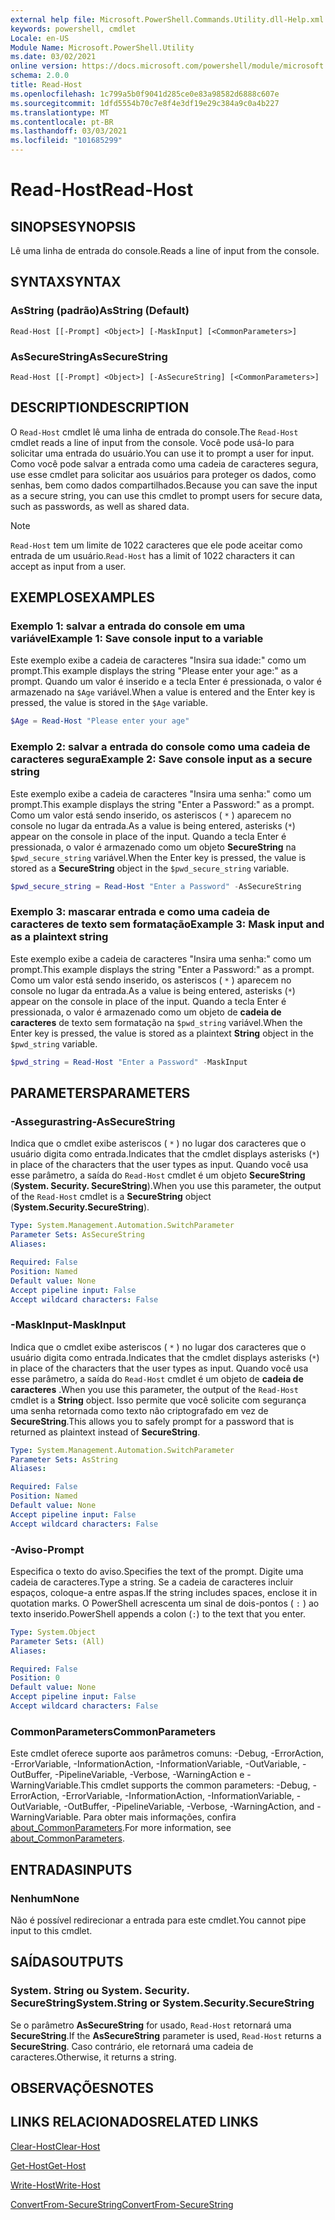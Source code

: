 ```yaml
---
external help file: Microsoft.PowerShell.Commands.Utility.dll-Help.xml
keywords: powershell, cmdlet
Locale: en-US
Module Name: Microsoft.PowerShell.Utility
ms.date: 03/02/2021
online version: https://docs.microsoft.com/powershell/module/microsoft.powershell.utility/read-host?view=powershell-7.1&WT.mc_id=ps-gethelp
schema: 2.0.0
title: Read-Host
ms.openlocfilehash: 1c799a5b0f9041d285ce0e83a98582d6888c607e
ms.sourcegitcommit: 1dfd5554b70c7e8f4e3df19e29c384a9c0a4b227
ms.translationtype: MT
ms.contentlocale: pt-BR
ms.lasthandoff: 03/03/2021
ms.locfileid: "101685299"
---
```

# <span data-ttu-id="2de42-103">Read-Host</span><span class="sxs-lookup"><span data-stu-id="2de42-103">Read-Host</span></span>

## <span data-ttu-id="2de42-104">SINOPSE</span><span class="sxs-lookup"><span data-stu-id="2de42-104">SYNOPSIS</span></span>
<span data-ttu-id="2de42-105">Lê uma linha de entrada do console.</span><span class="sxs-lookup"><span data-stu-id="2de42-105">Reads a line of input from the console.</span></span>

## <span data-ttu-id="2de42-106">SYNTAX</span><span class="sxs-lookup"><span data-stu-id="2de42-106">SYNTAX</span></span>

### <span data-ttu-id="2de42-107">AsString (padrão)</span><span class="sxs-lookup"><span data-stu-id="2de42-107">AsString (Default)</span></span>

```
Read-Host [[-Prompt] <Object>] [-MaskInput] [<CommonParameters>]
```

### <span data-ttu-id="2de42-108">AsSecureString</span><span class="sxs-lookup"><span data-stu-id="2de42-108">AsSecureString</span></span>

```
Read-Host [[-Prompt] <Object>] [-AsSecureString] [<CommonParameters>]
```

## <span data-ttu-id="2de42-109">DESCRIPTION</span><span class="sxs-lookup"><span data-stu-id="2de42-109">DESCRIPTION</span></span>

<span data-ttu-id="2de42-110">O `Read-Host` cmdlet lê uma linha de entrada do console.</span><span class="sxs-lookup"><span data-stu-id="2de42-110">The `Read-Host` cmdlet reads a line of input from the console.</span></span> <span data-ttu-id="2de42-111">Você pode usá-lo para solicitar uma entrada do usuário.</span><span class="sxs-lookup"><span data-stu-id="2de42-111">You can use it to prompt a user for input.</span></span> <span data-ttu-id="2de42-112">Como você pode salvar a entrada como uma cadeia de caracteres segura, use esse cmdlet para solicitar aos usuários para proteger os dados, como senhas, bem como dados compartilhados.</span><span class="sxs-lookup"><span data-stu-id="2de42-112">Because you can save the input as a secure string, you can use this cmdlet to prompt users for secure data, such as passwords, as well as shared data.</span></span>

> [!NOTE]
> <span data-ttu-id="2de42-113">`Read-Host` tem um limite de 1022 caracteres que ele pode aceitar como entrada de um usuário.</span><span class="sxs-lookup"><span data-stu-id="2de42-113">`Read-Host` has a limit of 1022 characters it can accept as input from a user.</span></span>

## <span data-ttu-id="2de42-114">EXEMPLOS</span><span class="sxs-lookup"><span data-stu-id="2de42-114">EXAMPLES</span></span>

### <span data-ttu-id="2de42-115">Exemplo 1: salvar a entrada do console em uma variável</span><span class="sxs-lookup"><span data-stu-id="2de42-115">Example 1: Save console input to a variable</span></span>

<span data-ttu-id="2de42-116">Este exemplo exibe a cadeia de caracteres "Insira sua idade:" como um prompt.</span><span class="sxs-lookup"><span data-stu-id="2de42-116">This example displays the string "Please enter your age:" as a prompt.</span></span> <span data-ttu-id="2de42-117">Quando um valor é inserido e a tecla Enter é pressionada, o valor é armazenado na `$Age` variável.</span><span class="sxs-lookup"><span data-stu-id="2de42-117">When a value is entered and the Enter key is pressed, the value is stored in the `$Age` variable.</span></span>

```powershell
$Age = Read-Host "Please enter your age"
```

### <span data-ttu-id="2de42-118">Exemplo 2: salvar a entrada do console como uma cadeia de caracteres segura</span><span class="sxs-lookup"><span data-stu-id="2de42-118">Example 2: Save console input as a secure string</span></span>

<span data-ttu-id="2de42-119">Este exemplo exibe a cadeia de caracteres "Insira uma senha:" como um prompt.</span><span class="sxs-lookup"><span data-stu-id="2de42-119">This example displays the string "Enter a Password:" as a prompt.</span></span> <span data-ttu-id="2de42-120">Como um valor está sendo inserido, os asteriscos ( `*` ) aparecem no console no lugar da entrada.</span><span class="sxs-lookup"><span data-stu-id="2de42-120">As a value is being entered, asterisks (`*`) appear on the console in place of the input.</span></span> <span data-ttu-id="2de42-121">Quando a tecla Enter é pressionada, o valor é armazenado como um objeto **SecureString** na `$pwd_secure_string` variável.</span><span class="sxs-lookup"><span data-stu-id="2de42-121">When the Enter key is pressed, the value is stored as a **SecureString** object in the `$pwd_secure_string` variable.</span></span>

```powershell
$pwd_secure_string = Read-Host "Enter a Password" -AsSecureString
```

### <span data-ttu-id="2de42-122">Exemplo 3: mascarar entrada e como uma cadeia de caracteres de texto sem formatação</span><span class="sxs-lookup"><span data-stu-id="2de42-122">Example 3: Mask input and as a plaintext string</span></span>

<span data-ttu-id="2de42-123">Este exemplo exibe a cadeia de caracteres "Insira uma senha:" como um prompt.</span><span class="sxs-lookup"><span data-stu-id="2de42-123">This example displays the string "Enter a Password:" as a prompt.</span></span> <span data-ttu-id="2de42-124">Como um valor está sendo inserido, os asteriscos ( `*` ) aparecem no console no lugar da entrada.</span><span class="sxs-lookup"><span data-stu-id="2de42-124">As a value is being entered, asterisks (`*`) appear on the console in place of the input.</span></span> <span data-ttu-id="2de42-125">Quando a tecla Enter é pressionada, o valor é armazenado como um objeto de **cadeia de caracteres** de texto sem formatação na `$pwd_string` variável.</span><span class="sxs-lookup"><span data-stu-id="2de42-125">When the Enter key is pressed, the value is stored as a plaintext **String** object in the `$pwd_string` variable.</span></span>

```powershell
$pwd_string = Read-Host "Enter a Password" -MaskInput
```

## <span data-ttu-id="2de42-126">PARAMETERS</span><span class="sxs-lookup"><span data-stu-id="2de42-126">PARAMETERS</span></span>

### <span data-ttu-id="2de42-127">-Assegurastring</span><span class="sxs-lookup"><span data-stu-id="2de42-127">-AsSecureString</span></span>

<span data-ttu-id="2de42-128">Indica que o cmdlet exibe asteriscos ( `*` ) no lugar dos caracteres que o usuário digita como entrada.</span><span class="sxs-lookup"><span data-stu-id="2de42-128">Indicates that the cmdlet displays asterisks (`*`) in place of the characters that the user types as input.</span></span> <span data-ttu-id="2de42-129">Quando você usa esse parâmetro, a saída do `Read-Host` cmdlet é um objeto **SecureString** (**System. Security. SecureString**).</span><span class="sxs-lookup"><span data-stu-id="2de42-129">When you use this parameter, the output of the `Read-Host` cmdlet is a **SecureString** object (**System.Security.SecureString**).</span></span>

```yaml
Type: System.Management.Automation.SwitchParameter
Parameter Sets: AsSecureString
Aliases:

Required: False
Position: Named
Default value: None
Accept pipeline input: False
Accept wildcard characters: False
```

### <span data-ttu-id="2de42-130">-MaskInput</span><span class="sxs-lookup"><span data-stu-id="2de42-130">-MaskInput</span></span>

<span data-ttu-id="2de42-131">Indica que o cmdlet exibe asteriscos ( `*` ) no lugar dos caracteres que o usuário digita como entrada.</span><span class="sxs-lookup"><span data-stu-id="2de42-131">Indicates that the cmdlet displays asterisks (`*`) in place of the characters that the user types as input.</span></span> <span data-ttu-id="2de42-132">Quando você usa esse parâmetro, a saída do `Read-Host` cmdlet é um objeto de **cadeia de caracteres** .</span><span class="sxs-lookup"><span data-stu-id="2de42-132">When you use this parameter, the output of the `Read-Host` cmdlet is a **String** object.</span></span>
<span data-ttu-id="2de42-133">Isso permite que você solicite com segurança uma senha retornada como texto não criptografado em vez de **SecureString**.</span><span class="sxs-lookup"><span data-stu-id="2de42-133">This allows you to safely prompt for a password that is returned as plaintext instead of **SecureString**.</span></span>

```yaml
Type: System.Management.Automation.SwitchParameter
Parameter Sets: AsString
Aliases:

Required: False
Position: Named
Default value: None
Accept pipeline input: False
Accept wildcard characters: False
```

### <span data-ttu-id="2de42-134">-Aviso</span><span class="sxs-lookup"><span data-stu-id="2de42-134">-Prompt</span></span>

<span data-ttu-id="2de42-135">Especifica o texto do aviso.</span><span class="sxs-lookup"><span data-stu-id="2de42-135">Specifies the text of the prompt.</span></span> <span data-ttu-id="2de42-136">Digite uma cadeia de caracteres.</span><span class="sxs-lookup"><span data-stu-id="2de42-136">Type a string.</span></span> <span data-ttu-id="2de42-137">Se a cadeia de caracteres incluir espaços, coloque-a entre aspas.</span><span class="sxs-lookup"><span data-stu-id="2de42-137">If the string includes spaces, enclose it in quotation marks.</span></span> <span data-ttu-id="2de42-138">O PowerShell acrescenta um sinal de dois-pontos ( `:` ) ao texto inserido.</span><span class="sxs-lookup"><span data-stu-id="2de42-138">PowerShell appends a colon (`:`) to the text that you enter.</span></span>

```yaml
Type: System.Object
Parameter Sets: (All)
Aliases:

Required: False
Position: 0
Default value: None
Accept pipeline input: False
Accept wildcard characters: False
```

### <span data-ttu-id="2de42-139">CommonParameters</span><span class="sxs-lookup"><span data-stu-id="2de42-139">CommonParameters</span></span>

<span data-ttu-id="2de42-140">Este cmdlet oferece suporte aos parâmetros comuns: -Debug, -ErrorAction, -ErrorVariable, -InformationAction, -InformationVariable, -OutVariable, -OutBuffer, -PipelineVariable, -Verbose, -WarningAction e -WarningVariable.</span><span class="sxs-lookup"><span data-stu-id="2de42-140">This cmdlet supports the common parameters: -Debug, -ErrorAction, -ErrorVariable, -InformationAction, -InformationVariable, -OutVariable, -OutBuffer, -PipelineVariable, -Verbose, -WarningAction, and -WarningVariable.</span></span> <span data-ttu-id="2de42-141">Para obter mais informações, confira [about_CommonParameters](https://go.microsoft.com/fwlink/?LinkID=113216).</span><span class="sxs-lookup"><span data-stu-id="2de42-141">For more information, see [about_CommonParameters](https://go.microsoft.com/fwlink/?LinkID=113216).</span></span>

## <span data-ttu-id="2de42-142">ENTRADAS</span><span class="sxs-lookup"><span data-stu-id="2de42-142">INPUTS</span></span>

### <span data-ttu-id="2de42-143">Nenhum</span><span class="sxs-lookup"><span data-stu-id="2de42-143">None</span></span>

<span data-ttu-id="2de42-144">Não é possível redirecionar a entrada para este cmdlet.</span><span class="sxs-lookup"><span data-stu-id="2de42-144">You cannot pipe input to this cmdlet.</span></span>

## <span data-ttu-id="2de42-145">SAÍDAS</span><span class="sxs-lookup"><span data-stu-id="2de42-145">OUTPUTS</span></span>

### <span data-ttu-id="2de42-146">System. String ou System. Security. SecureString</span><span class="sxs-lookup"><span data-stu-id="2de42-146">System.String or System.Security.SecureString</span></span>

<span data-ttu-id="2de42-147">Se o parâmetro **AsSecureString** for usado, `Read-Host` retornará uma **SecureString**.</span><span class="sxs-lookup"><span data-stu-id="2de42-147">If the **AsSecureString** parameter is used, `Read-Host` returns a **SecureString**.</span></span> <span data-ttu-id="2de42-148">Caso contrário, ele retornará uma cadeia de caracteres.</span><span class="sxs-lookup"><span data-stu-id="2de42-148">Otherwise, it returns a string.</span></span>

## <span data-ttu-id="2de42-149">OBSERVAÇÕES</span><span class="sxs-lookup"><span data-stu-id="2de42-149">NOTES</span></span>

## <span data-ttu-id="2de42-150">LINKS RELACIONADOS</span><span class="sxs-lookup"><span data-stu-id="2de42-150">RELATED LINKS</span></span>

[<span data-ttu-id="2de42-151">Clear-Host</span><span class="sxs-lookup"><span data-stu-id="2de42-151">Clear-Host</span></span>](../microsoft.powershell.core/clear-host.md)

[<span data-ttu-id="2de42-152">Get-Host</span><span class="sxs-lookup"><span data-stu-id="2de42-152">Get-Host</span></span>](Get-Host.md)

[<span data-ttu-id="2de42-153">Write-Host</span><span class="sxs-lookup"><span data-stu-id="2de42-153">Write-Host</span></span>](Write-Host.md)

[<span data-ttu-id="2de42-154">ConvertFrom-SecureString</span><span class="sxs-lookup"><span data-stu-id="2de42-154">ConvertFrom-SecureString</span></span>](../Microsoft.PowerShell.Security/ConvertFrom-SecureString.md)
